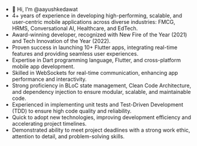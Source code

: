 - 👋 Hi, I’m @aayushkedawat
- 4+ years of experience in developing high-performing, scalable, and user-centric mobile applications across diverse industries: FMCG, HRMS, Conversational AI, Healthcare, and EdTech.
- Award-winning developer, recognized with New Fire of the Year (2021) and Tech Innovation of the Year (2022).
- Proven success in launching 10+ Flutter apps, integrating real-time features and providing seamless user experiences.
- Expertise in Dart programming language, Flutter, and cross-platform mobile app development.
- Skilled in WebSockets for real-time communication, enhancing app performance and interactivity.
- Strong proficiency in BLoC state management, Clean Code Architecture, and dependency injection to ensure modular, scalable, and maintainable code.
- Experienced in implementing unit tests and Test-Driven Development (TDD) to ensure high code quality and reliability.
- Quick to adopt new technologies, improving development efficiency and accelerating project timelines.
- Demonstrated ability to meet project deadlines with a strong work ethic, attention to detail, and problem-solving skills.


<!---
aayushkedawat/aayushkedawat is a ✨ special ✨ repository because its `README.md` (this file) appears on your GitHub profile.
You can click the Preview link to take a look at your changes.
- 📫 How to reach me ...
--->
